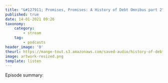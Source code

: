 ```yaml
---
title: "&#127911; Promises, Promises: A History of Debt Omnibus part 2"
published: true
date: 14-01-2021 09:26
taxonomy:
    category:
        - stream
    tag:
        - podcasts
header_image: '0'
theurl: https://mange-tout.s3.amazonaws.com/saved-audio/history-of-debt-omnibus-2.mp3
image: artwork-resized.png
template: listen
--- 
```

Episode summary: 
